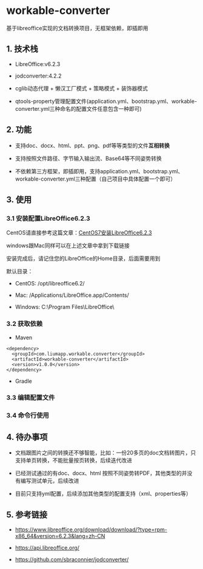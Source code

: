 # workable-converter

基于libreoffice实现的文档转换项目，无框架依赖，即插即用

## 1. 技术栈

* LibreOffice:v6.2.3

* jodconverter:4.2.2

* cglib动态代理 + 懒汉工厂模式 + 策略模式 + 装饰器模式

* qtools-property管理配置文件(application.yml、bootstrap.yml、workable-converter.yml三种命名的配置文件任意包含一种即可)

## 2. 功能

* 支持doc、docx、html、ppt、png、pdf等等类型的文件**互相转换**

* 支持按照文件路径、字节输入输出流、Base64等不同姿势转换

* 不依赖第三方框架，即插即用，支持application.yml、bootstrap.yml、workable-converter.yml三种配置（自己项目中具体配置一个即可）

## 3. 使用

### 3.1 安装配置LibreOffice6.2.3

CentOS请直接参考这篇文章：[CentOS7安装LibreOffice6.2.3](http://www.liumapp.com/articles/2019/04/25/1556178926172.html)

windows跟Mac同样可以在上述文章中拿到下载链接

安装完成后，请记住您的LibreOffice的Home目录，后面需要用到

默认目录：

* CentOS: /opt/libreoffice6.2/

* Mac: /Applications/LibreOffice.app/Contents/

* Windows: C:\\Program Files\\LibreOffice\\

### 3.2 获取依赖

* Maven

```` mxml
<dependency>
  <groupId>com.liumapp.workable.converter</groupId>
  <artifactId>workable-converter</artifactId>
  <version>v1.0.0</version>
</dependency>
````
* Gradle



### 3.3 编辑配置文件

### 3.4 命令行使用

### 

## 4. 待办事项

* 文档跟图片之间的转换还不够智能，比如：一份20多页的doc文档转图片，只支持单页转换，不能批量按页转换，后续迭代改进

* 已经测试通过的有doc、docx、html 按照不同姿势转PDF，其他类型的并没有编写测试单元，后续改进

* 目前只支持yml配置，后续添加其他类型的配置支持（xml、properties等） 

## 5. 参考链接

* https://www.libreoffice.org/download/download/?type=rpm-x86_64&version=6.2.3&lang=zh-CN

* https://api.libreoffice.org/

* https://github.com/sbraconnier/jodconverter/


